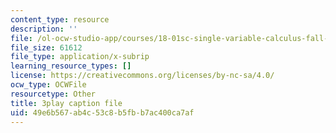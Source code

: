 ```yaml
---
content_type: resource
description: ''
file: /ol-ocw-studio-app/courses/18-01sc-single-variable-calculus-fall-2010/49e6b567ab4c53c8b5fbb7ac400ca7af_sRIDVAcoG5A.vtt
file_size: 61612
file_type: application/x-subrip
learning_resource_types: []
license: https://creativecommons.org/licenses/by-nc-sa/4.0/
ocw_type: OCWFile
resourcetype: Other
title: 3play caption file
uid: 49e6b567-ab4c-53c8-b5fb-b7ac400ca7af
---
```

